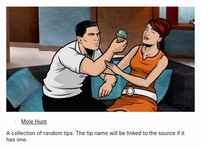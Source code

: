 [![Just The Tip](https://github.com/dylanegan/just-the-tip/raw/master/just-the-tip.jpg)](http://www.youtube.com/watch?v=k3-zaTr6OUo)

> [Mole Hunt](http://en.wikipedia.org/wiki/Mole_Hunt).

A collection of random tips. The tip name will be linked to the source if it has one.

